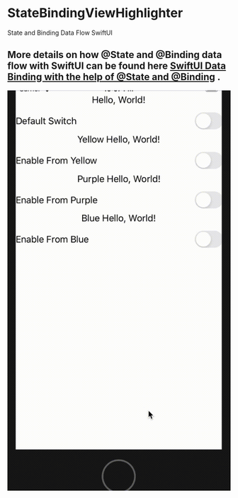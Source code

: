 # StateBindingViewHighlighter
State and Binding Data Flow SwiftUI

## More details on how @State and @Binding data flow with SwiftUI can be found here [SwiftUI Data Binding with the help of @State and @Binding](https://iosdev12.blogspot.com/2020/07/swiftui-data-binding-with-help-of-state.html) .


![Demo is shown below](/StateBinding.gif)
